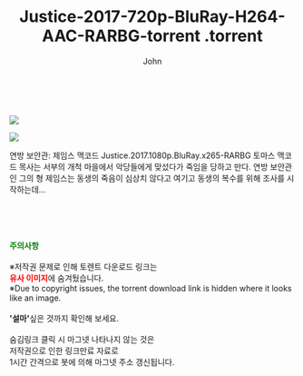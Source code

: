 ﻿---
layout: post
title:  "                   Justice-2017-720p-BluRay-H264-AAC-RARBG-torrent                .torrent"
author: John
categories: [ 영화 ]
tags: [  ]
image: https://torrentrj57.com/uploadfile/full/70a94b35fb4fcb55a181a8f81d024e1013131c97.jpg"/></p><p><img src="https://torrentrj57.com/uploadfile/full/524f2a07fea20b2ec5c32fb751625b1275682053.jpg 
description: "                   Justice-2017-720p-BluRay-H264-AAC-RARBG-torrent                 torrent 정보 공유"
toc: true
toc_sticky: true
---

<br>
<p><img src="https://torrentrj57.com/uploadfile/full/70a94b35fb4fcb55a181a8f81d024e1013131c97.jpg"/></p><p><img src="https://torrentrj57.com/uploadfile/full/524f2a07fea20b2ec5c32fb751625b1275682053.jpg"/></p>
 연방 보안관: 제임스 맥코드 Justice.2017.1080p.BluRay.x265-RARBG 토마스 맥코드 목사는 서부의 개척 마을에서 악당들에게 맞섰다가 죽임을 당하고 만다. 연방 보안관인 그의 형 제임스는 동생의 죽음이 심상치 않다고 여기고 동생의 복수를 위해 조사를 시작하는데… 
    
<br><br><br>
<p data-ke-size="size16"><b><span style="color: green;">주의사항</span></b><br /><br />※저작권 문제로 인해 토렌트 다운로드 링크는<br /><b><span style="color: red;">유사 이미지</span></b>에 숨겨뒀습니다.<br />※Due to copyright issues, the torrent download link is hidden where it looks like an image.<br /><br /><b>'설마'</b>싶은 것까지 확인해 보세요.<br /><br />숨김링크 클릭 시 마그넷 나타나지 않는 것은<br />저작권으로 인한 링크만료 자료로<br />1시간 간격으로 봇에 의해 마그넷 주소 갱신됩니다.</p>
